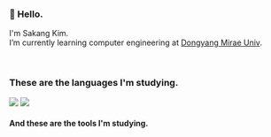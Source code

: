 ###  👋 Hello.
I'm Sakang Kim.  
I’m currently learning computer engineering at <a href="https://www.dongyang.ac.kr/dongyang/index.do"> Dongyang Mirae Univ</a>.  
  
     
<br>
<h3>These are the languages I'm studying.</h3>
<img src="https://img.shields.io/badge/-c-black?style=for-the-badge&logo=C&logoColor=#A8B9CC"> <img src="https://img.shields.io/badge/-Unity-black?style=for-the-badge&logo=Unity&logoColor=FFFFFF">  

<h4>And these are the tools I'm studying.</h4>


 
<!--
**1sakang/1sakang** is a ✨ _special_ ✨ repository because its `README.md` (this file) appears on your GitHub profile.

Here are some ideas to get you started:

- 🔭 I’m currently working on ...
- 🌱 I’m currently learning ...
- 👯 I’m looking to collaborate on ...
- 🤔 I’m looking for help with ...
- 💬 Ask me about ...
- 📫 How to reach me: ...
- 😄 Pronouns: ...
- ⚡ Fun fact: ...
-->
